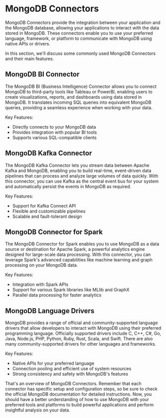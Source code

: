 # MongoDB Connectors

MongoDB Connectors provide the integration between your application and the MongoDB database, allowing your applications to interact with the data stored in MongoDB. These connectors enable you to use your preferred language, framework, or platform to communicate with MongoDB using native APIs or drivers.

In this section, we'll discuss some commonly used MongoDB Connectors and their main features.

## MongoDB BI Connector

The MongoDB BI (Business Intelligence) Connector allows you to connect MongoDB to third-party tools like Tableau or PowerBI, enabling users to create visualizations, reports, and dashboards using data stored in MongoDB. It translates incoming SQL queries into equivalent MongoDB queries, providing a seamless experience when working with your data.

Key Features:

- Directly connects to your MongoDB data
- Provides integration with popular BI tools
- Supports various SQL-compatible clients

## MongoDB Kafka Connector

The MongoDB Kafka Connector lets you stream data between Apache Kafka and MongoDB, enabling you to build real-time, event-driven data pipelines that can process and analyze large volumes of data quickly. With this connector, you can use Kafka as the central event bus for your system and automatically persist the events in MongoDB as required.

Key Features:

- Support for Kafka Connect API
- Flexible and customizable pipelines
- Scalable and fault-tolerant design

## MongoDB Connector for Spark

The MongoDB Connector for Spark enables you to use MongoDB as a data source or destination for Apache Spark, a powerful analytics engine designed for large-scale data processing. With this connector, you can leverage Spark's advanced capabilities like machine learning and graph processing on your MongoDB data.

Key Features:

- Integration with Spark APIs
- Support for various Spark libraries like MLlib and GraphX
- Parallel data processing for faster analytics

## MongoDB Language Drivers

MongoDB provides a range of official and community-supported language drivers that allow developers to interact with MongoDB using their preferred programming language. Officially supported drivers include C, C++, C#, Go, Java, Node.js, PHP, Python, Ruby, Rust, Scala, and Swift. There are also many community-supported drivers for other languages and frameworks.

Key Features:

- Native APIs for your preferred language
- Connection pooling and efficient use of system resources
- Strong consistency and safety with MongoDB's features

That's an overview of MongoDB Connectors. Remember that each connector has specific setup and configuration steps, so be sure to check the official MongoDB documentation for detailed instructions. Now, you should have a better understanding of how to use MongoDB with your preferred tools and platforms to build powerful applications and perform insightful analysis on your data.
